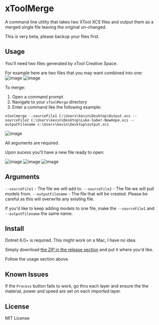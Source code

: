 # xToolMerge

A command line utility that takes two XTool XCS files and output them as a merged single file leaving the original un-changed.

This is very beta, please backup your files first.

## Usage
You'll need two files generated by xTool Creative Space.

For example here are two files that you may want combined into one:
![image](https://user-images.githubusercontent.com/4653907/230638300-5788280d-529b-4594-9fdb-df9374ba8f81.png)
![image](https://user-images.githubusercontent.com/4653907/230638332-7d8e853b-9214-4b3c-a98b-192762791c07.png)

To merge:
1. Open a command prompt
2. Navigate to your `xToolMerge` directory
3. Enter a command like the following example:

`xtoolmerge --sourceFile1 C:\Users\kevin\Desktop\Output.xcs --sourceFile2 C:\Users\kevin\Desktop\Luke-Saber-NewHope.xcs --outputFilename c:\Users\kevin\Desktop\output.xcs`

![image](https://user-images.githubusercontent.com/4653907/230638537-4ed50845-743b-4d17-b8bb-33bc29604354.png)

All arguments are required.

Upon sucess you'll have a new file ready to open:

![image](https://user-images.githubusercontent.com/4653907/230638866-42529f99-eacb-435f-bc53-916cf56869b7.png)
![image](https://user-images.githubusercontent.com/4653907/230639284-4a44d3f2-ada0-475b-9a31-0a08b83fce01.png)
![image](https://user-images.githubusercontent.com/4653907/230638934-d8828244-f7a3-47bc-bdb3-aabc8483d1b4.png)

## Arguments

`--sourceFile1` - The file we will add to.
`--sourceFile2` - The file we will pull models from.
`--outputFilename` - The file that will be created. Please be careful as this will overwrite any existing file.

If you'd like to keep adding models to one file, make the `--sourceFile1` and `--outputFilename` the same name.

## Install
Dotnet 6.0+ is required. This might work on a Mac, I have no idea.

Simply download [the ZIP in the release section](https://github.com/kgiszewski/xToolMerge/releases) and put it where you'd like.

Follow the usage section above.

## Known Issues
If the `Process` button fails to work, go thru each layer and ensure the the material, power and speed are set on each imported layer.

## License
MIT License
